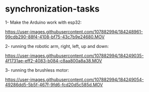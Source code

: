 # synchronization-tasks


1- Make the Arduino work with esp32:

https://user-images.githubusercontent.com/107882994/184248961-99cdb290-88f4-4108-bf75-43c7b9e24680.MOV


2- running the robotic arm, right, left, up and down: 

https://user-images.githubusercontent.com/107882994/184249035-4f1731ae-eff2-4083-b084-c8aa800a8a38.MOV




3- running the brushless motor:

https://user-images.githubusercontent.com/107882994/184249054-49286dd5-5b5f-467f-9fd6-fcd20d5c585d.MOV

